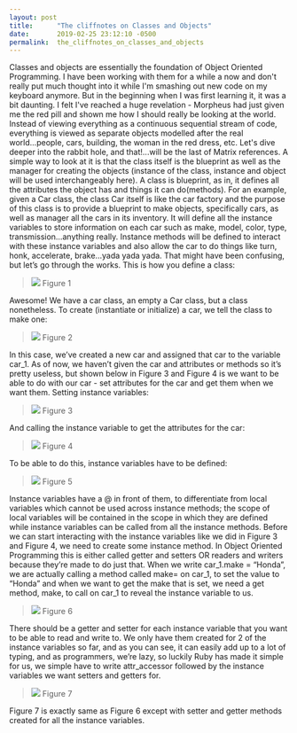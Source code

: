 ```yaml
---
layout: post
title:      "The cliffnotes on Classes and Objects"
date:       2019-02-25 23:12:10 -0500
permalink:  the_cliffnotes_on_classes_and_objects
---
```



Classes and objects are essentially the foundation of Object Oriented Programming. I have been working with them for a while a now and don't really put much thought into it while I'm smashing out new code on my keyboard anymore. But in the beginning when I was first learning it, it was a bit daunting. I felt I've reached a huge revelation - Morpheus had just given me the red pill and shown me how I should really be looking at the world. Instead of viewing everything as a continuous sequential stream of code, everything is viewed as separate objects modelled after the real world...people, cars, building, the woman in the red dress, etc. Let's dive deeper into the rabbit hole, and that!...will be the last of Matrix references. 
A simple way to look at it is that the class itself is the blueprint as well as the manager for creating the objects (instance of the class, instance and object will be used interchangeably here). A class is blueprint, as in, it defines all the attributes the object has and things it can do(methods). For an example, given a Car class, the class Car itself is like the car factory and the purpose of this class is to provide a blueprint to make objects, specifically cars, as well as manager all the cars in its inventory. It will define all the instance variables to store information on each car such as make, model, color, type, transmission…anything really. Instance methods will be defined to interact with these instance variables and also allow the car to do things like turn, honk, accelerate, brake...yada yada yada. 
That might have been confusing, but let’s go through the works. This is how you define a class:

> ![](https://lh3.googleusercontent.com/D8im1XvNKYxYBkwxGzgLtcG2pWmWa5PWKhg-btvhFQaAbhO3V2fcJlOT-84BMDXtxROis-S3C_UPzRgbJUxqQQMT4PbZyZU5-hCS8P7pmWlGeAPAF-KDSiRKsb0YeNYyMX-zMJe8dABkYR-TjFlPk656JxczYYxyGbrocDNPpflEAeLAKOEFclcp_lCuTEGN4RiH2IdOzSieAp50nMZDAqpduNVzCq97Or16buy8dy7RsvBgal-54jOYGrGJ4-PZCp1kLigMW2HWZgnJg_0J9MQqhR5ZIz44bJDBhtu21Di841OMn8hxSiHNfY4_eaS41faL4599at25ao_DFoEoZbrFahqKyoiDzJEBVSr6fjhWc2WOEawjfDryAvsMWMtQL8MMHRKz-DZYcFQ74RUSX2lbXbKdXBMeZSZ1k9z85j7dn9Vd3zYKAlS8doFzlJ4dHX5C6APCEhkKMsjTxmQA9-NoEjeYovdpqFj4rdnposSnbeNZT902hWCtZ1souimj2A0KscA_QghA7UNJZIwsyPBr9WzM9DxUkp1EIJhWxZZPAnxeuU2Eef2c6Vk56PWvi8JLVB1xzOd7p3t1J7sqbt6o2aHd0AyJ5cuSwOTuMd129592Ut4d66CqQ7n2PnSU6x9gjpaEHbvm0R4HayYYls2HXP8wzEo=w523-h62-no) Figure 1

Awesome! We have a car class, an empty a Car class, but a class nonetheless. 
To create (instantiate or initialize) a car, we tell the class to make one:
 > ![](https://lh3.googleusercontent.com/85-Y3DrnSz3CHe--VgqfpJetYBNJGoz7p2bEY_Jbr2J1JNSVnPHaDtu7b5ZBdnQDqvyfzFGca0l-W0z5jmy-5f05f9P2YJKAQlne-PsD1DIxhCnCcYGKiD9yDERcmy4wZjOJOBT4lsnzXO09GR2fmD9bKJi3xeHiTFjkCZrKpyM6N8W9eYnChTq2DCZCDNbPSfC7d3vexiWTXvQa8Dv4mvrjVqW-sbfH3SeDSDK-BOdwGfPg8I52fObhi_rZch1SjTV9XXfCEYgYD66aI98a41mXQ9erQYuMCKBQuSpuISX7s7BULiQ3b43__qSVKSMPfPm3i0KDZPbeoCeABOcEbAId8aV2-fn8rbGlB2XGBFTSigi5o7ojuGjeLOyeFdsAr_RUAVeJ5AgYrBMM-_if6xjum8Gipavb37EuDVvqHPx85sG3Y3cJx5VI0hnIAqFbn1NX4a6hjmCPohavpUYZVb2YMsk4Q_6rXP9mp7YlMys2EpGFO86Fxz1WV-1BPPCkKfMSs10a-Vx03cqRLJb6M3i6MQpk4f_iNIOxoG8--FEW3uRedu8ERZwdEJfwy-6D8jCAxjAVkSOwg6f422D2kis1ufYhJ4KozIzk4ylkhncKXAFWolkkwDh-znKhImiy8D1VJi3-ieDnrz6eGZS06Q2NJaZi_Gc=w520-h24-no)
Figure 2

In this case, we’ve created a new car and assigned that car to the variable car_1. As of now, we haven’t given the car and attributes or methods so it’s pretty useless, but shown below in Figure 3 and Figure 4 is we want to be able to do with our car - set attributes for the car and get them when we want them.
Setting instance variables:
 > ![](https://lh3.googleusercontent.com/aXVLGu02XXM96qowwFeszMGBTZDEABXWd8vROOy70dgFcsGI-g1kpmVUEQ8rkn7pi11Nxy1kFGbC3MtanITyn5YEbvKWNJl4VwYBcv7eJk1torirMLMpMsYGHCzCGQJfYy0Aq6sVX2Wwx1v263gJ72XJDP4A8XlXesLV4bh_yJPljXeyfRS8t_bjTRLmRmjVQSFhimQzhnHZwSyvhZzpwojgX7Ex_Aat6vXWCvnFuGwSWm_geguyZ6eEote6SRZnOBN1KZq6rr7ucI8lU37ihPyNq77mrP4ncr986HKRO39FoU21fesgSkxlo7pogj8tx4Rj-jlfMkEN9cGDMgGu7yOkhkDVssBLdulbrGWyDLEFQwPD7FIamxGsN3Tva2xD7o8sgtt9eAyqBKlxfJlp-sW1mydQxovN6WhTwDbkMnE3W8W-YOr9u6D5H-hJl24yhyNPpsGJRmubmCpKLLNov8PLGIoSRbh0FLB-gWt-D3XHYdTglmc2NKPFj9ZwmMg29is-9BigWRvA2KegNw9kFRljTq11XbKUyo0dsnNkC9vfbLqe0yYdG9mIUgeRc3ORo7BtP9jF4emqwxARWSmIS2IAKBQ0m3UgB09VMXb2YxhwdqXTsI4DqYdn7t2JhopWThNZ4GD6czcDROTqjHp69yXSrL7kjUg=w527-h60-no)
Figure 3

And calling the instance variable to get the attributes for the car:
 > ![](https://lh3.googleusercontent.com/miS3nfZg6X_XUaAfl6U9z64V7R2XjkOTp_S_c3zLICVaZk4t54Ru08u1NyNg8W0v-fcAimC8HwwClZdCbceVHbSe-Xz-zXSC35LgQx7L7xtb8c2aORUvjNah2rugfEO5338tI_6Q-bgzF3IonTE4ynXsa1kmy24BgA_LfiO8dt4P1DBI5B96ph3q43L-EsSGUfiEiNhsvIR9fgr0njcyjkbkoe5ZArjlo0BLm8vlDKRNnubbvSRX5-s2Xd7NTs72PRjYRm9M15z_8AnGLZtOdy6iyhtMtMYciETzkZg46xt0VOS8DG2VMVajurEjQsDvC-9bMf3jY8lLRQw9fN49096GyFoULZDfLoIhhPE67p5Uh7RaFsIqOuusub36LnFIzClabG9pnZu4XtaBYwSspq_WqPUQvNj0EPY3zEaHV7SxhyKA5_mQcYyOl8g3P7692FWySp3lHtPY7m5j0IjHbNcCwCvomNOeSuv3Au9HrFa-lb2vsKs1xswGahXGcmIriqic376F5srYaEnz0xoFegOpWm495qVRZLdGjsU6fohwdZWOzwppoyYslD28WAfe5dhOmFCIY30Rft091mFkt72FxCalQSnRDnreKNA5fkgGlPa6g2-f-T8f2f5dcexvFtSEuAaIwRew4cCrOT99HKRdJhGQLJo=w538-h38-no)
Figure 4

To be able to do this, instance variables have to be defined:
 > ![](https://lh3.googleusercontent.com/KQ-tSuXY5msc6gEp0rkIM68tZodd6Z0eIKE9GA4OCWlVkKshr1DfuGjcUQLM5oI4zVrRQuiDGyyxD3KfIdWQuFaEYgdH1ACY5YuN6xRvf63UYAD9s5nSdGIC-1Lyy4HSSriZ2wIA640FWAbvTET7KcDcbEB4B_jcKLg5nIptN2hFmoXY_8si_0ZnS35pbnI3yu01tAL1FDEopYETZTie3f_vFMrfd4FU2ma6O3pxUO72ZaetgcV-bCsoEfk6MLoNG5l7Wc3daw9Fb_Cwauq1KAUCY1COLofZpvXSFuiSxcHPfUrRZFvdGjanm5Vbbj1L92RtSvMo0-BCe9L3_3vb4MtUTBcN2z-dPI3JPVnfTnBx3Givv7fdRDS_tqgoSFvo_2uTHFxZBvp1kgBeYu24ai3ib6-A1_lu-aQiVkPNvHK6TFxt2caFE3KiELqBBs9BRmkU0Yi0CnJ9C-l5FUPCwbt8JOmG0x_A9nkLTs-jETwsko68BKE1w-_9hR98_OcZwYaAyaMD4OZYEzXBF19LTB9MldMaDnmygiJ6hWVCFW6OGIVnIiJBDkfRRJLjwSAGpEne9xc2wLm0xfFdgw1MW-PMSL6w594nHr98SxMJOjq-umnZScd3EcEJqGN0_EsPpO4sruHa0QWjglOHpIlKyFDkWWaorUsnNmXDiWpSSEPEtSB0GeKNm3foOX1zYnagll2iKI9kB_AhhsB1qPn0VeGF=w529-h173-no)
Figure 5

Instance variables have a @ in front of them, to differentiate from local variables which cannot be used across instance methods; the scope of local variables will be contained in the scope in which they are defined while instance variables can be called from all the instance methods. Before we can start interacting with the instance variables like we did in Figure 3 and Figure 4, we need to create some instance method. In Object Oriented Programming this is either called getter and setters OR readers and writers because they’re made to do just that. When we write car_1.make = “Honda”, we are actually calling a method called make= on car_1, to set the value to “Honda” and when we want to get the make that is set, we need a get method, make, to call on car_1 to reveal the instance variable to us.
> ![](https://lh3.googleusercontent.com/Lh2FiIKZeQ3vazHTPG9b4l3tQ4kwNCrQyevf9AlpI3lI--3x-Lw6q4JA8aZbEIJoRS4TDyUvZNJRlQjTyY-xooezpfgHYuHbRVYPbqoXwV3V3yVwdlNmTPl8kKQUO9MJ4dWTMFBORTuaZGdXMxdAbcRaZFY6nP8dggaSts6z_MA2ZuCAp1lOSNfH4PswBvZ9IBQ3q_iwePauvA6teNPzFSEV-_p3dCsFBg0-y0ZIg7GeWg-65J-WJw7mBAdqEG5q8HQu_69E-IJHUjSjCpDn0rmCauZ6InNNOyuRe8jj0ivZ2mf5V59k4zGgZdeYbG1egGh-FWlS3uv42SrZ1xUeKNesYJVk6IcEOTw5rJ_E8b4ciChlINsk_xVMYBlabUWS4BMuFja-npEbyrLcSF5emxnc5XItaKRwQYQJgOKBHBCy9YdX0Y1dz9Lv6_Q8RLYwaZ9RjxqDv7RHZ-I4OWwH3fQ6DfbH-wKN6DybZ4CQdh4qjYzxyn_yRDYl6S2Qwrxa7VVg-GYGnvSz5BEqjsFGAmxrUsOpLaz32eLCCi7Uq8NyOHq_kW3h4zFO-uzZa1qPG4iKaYDvgt56oKd3BbD6uKvYHwsxDYSYC5os-IZgpHUZsEMVOErljqNun4q3Dr5xJCr3E8axhoUFLWbnRPHnCt6HiQrpJds=w529-h484-no)
Figure 6

There should be a getter and setter for each instance variable that you want to be able to read and write to. We only have them created for 2 of the instance variables so far, and as you can see, it can easily add up to a lot of typing, and as programmers, we’re lazy, so luckily Ruby has made it simple for us, we simple have to write attr_accessor followed by the instance variables we want setters and getters for.
 > ![](https://lh3.googleusercontent.com/kTuoIZ_eJe6r5227iN4BVjRpbGM4pcfRJyv2jmFp90pPzzg5cGss3AwCHXUawUBlas3pFfq_t3nCwfYyKaxZR_HDv6820b7xiz7P_9EtreFuZNO23annEsI0FdS_KPG0TWNKhKk54IpD9ljGH-5zHF6yqVT-lQ8OIFfdrxOSJ946mkLG1Imd11-6IT-KZlhMhIHZYDGTIa_QfRaQ96vU7cfRVU1XwKMyq24MmrZRxT5Ub9vVqdK0yuxShlQW6E2igsHwLk5YeKVcRXknAaXHMLfWiyWbros5p48hp0FSiiNjaf-htl2l-AlQ53cD6Av23Z49q-vVKMN-ftgVWZOUxZls2TqE7I9z-Sjp9BvBrz94mDA1YVypJ_chO9Lc9PGFRGT6NowNbQb9b79qjqrNAqWfr2-EjHeUwJ1Jm1Z6AA0nC9dhayc7_zuXap7_SDCMqdAnBVr24rJKaUZOYsAXfWFE1j-ePtDF-x8KHHhQAaf9VQZKQmmeJRquguRQwDKbURwuBK0ArsSGKbcWhoc142WM8SYjzN_BYZ5o2I6O6LCArKP3QET4bJZlW-Yvq3Zw6QSsmABLBj-BIXqQtdbKez-6SbeDzgqlBmGVkjbhZPKc6GOtjRJ5fhlSM66g1rk5q8XI79xeu91CIwb0-ktEU9M7jti1KG0=w528-h98-no)
Figure 7

Figure 7 is exactly same as Figure 6 except with setter and getter methods created for all the instance variables. 




